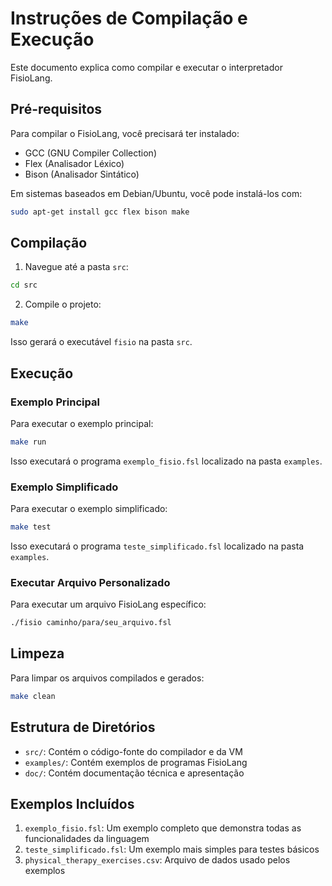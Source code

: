 # Instruções de Compilação e Execução

Este documento explica como compilar e executar o interpretador FisioLang.

## Pré-requisitos

Para compilar o FisioLang, você precisará ter instalado:

- GCC (GNU Compiler Collection)
- Flex (Analisador Léxico)
- Bison (Analisador Sintático)

Em sistemas baseados em Debian/Ubuntu, você pode instalá-los com:

```bash
sudo apt-get install gcc flex bison make
```

## Compilação

1. Navegue até a pasta `src`:

```bash
cd src
```

2. Compile o projeto:

```bash
make
```

Isso gerará o executável `fisio` na pasta `src`.

## Execução

### Exemplo Principal

Para executar o exemplo principal:

```bash
make run
```

Isso executará o programa `exemplo_fisio.fsl` localizado na pasta `examples`.

### Exemplo Simplificado

Para executar o exemplo simplificado:

```bash
make test
```

Isso executará o programa `teste_simplificado.fsl` localizado na pasta `examples`.

### Executar Arquivo Personalizado

Para executar um arquivo FisioLang específico:

```bash
./fisio caminho/para/seu_arquivo.fsl
```

## Limpeza

Para limpar os arquivos compilados e gerados:

```bash
make clean
```

## Estrutura de Diretórios

- `src/`: Contém o código-fonte do compilador e da VM
- `examples/`: Contém exemplos de programas FisioLang
- `doc/`: Contém documentação técnica e apresentação

## Exemplos Incluídos

1. `exemplo_fisio.fsl`: Um exemplo completo que demonstra todas as funcionalidades da linguagem
2. `teste_simplificado.fsl`: Um exemplo mais simples para testes básicos
3. `physical_therapy_exercises.csv`: Arquivo de dados usado pelos exemplos
